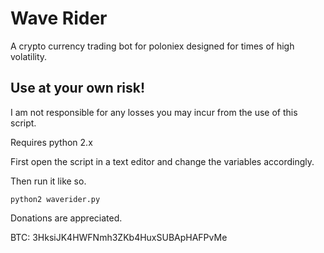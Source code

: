 # Wave Rider
A crypto currency trading bot for poloniex designed for times of high volatility.

## Use at your own risk!
I am not responsible for any losses you may incur from the use of this script.

Requires python 2.x

First open the script in a text editor and change the variables accordingly.

Then run it like so.

    python2 waverider.py

Donations are appreciated.

BTC: 3HksiJK4HWFNmh3ZKb4HuxSUBApHAFPvMe
